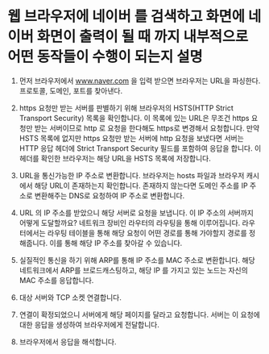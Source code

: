 # 웹 브라우저에 네이버 를 검색하고 화면에 네이버 화면이 출력이 될 때 까지 내부적으로 어떤 동작들이 수행이 되는지 설명

1. 먼저 브라우저에서 www.naver.com 을 입력 받으면 브라우저는 URL을 파싱한다. 프로토콜, 도메인, 포트를 찾아낸다. 

2. https 요청만 받는 서버를 판별하기 위해 브라우저의 HSTS(HTTP Strict Transport Security) 목록을 확인합니다. 이 목록에 있는 URL은 무조건 https 요청만 받는 서버이므로 http 로 요청을 한다해도 https로 변경해서 요청합니다. 만약 HSTS 목록에 없지만 https 요청만 받는 서버에 http 요청을 보냈다면 서버는 HTTP 응답 헤더에 Strict Transport Security 필드를 포함하여 응답을 합니다. 이 헤더를 확인한 브라우저는 해당 URL을 HSTS 목록에 저장합니다. 

3. URL을 통신가능한 IP 주소로 변환합니다. 브라우저는 hosts 파일과 브라우저 캐시에서 해당 URL이 존재하는지 확인합니다. 존재하지 않는다면 도메인 주소를 IP 주소로 변환해주는 DNS로 요청하여 IP 주소로 변환합니다. 

4. URL 의 IP 주소를 받았으니 해당 서버로 요청을 보냅니다. 이 IP 주소의 서버까지 어떻게 도달할까요? 네트워크 장비인 라우터의 라우팅을 통해 이루어집니다. 라우터에서는 라우팅 테이블을 통해 해당 요청이 어떤 경로를 통해 가야할지 경로를 정해줍니다. 이를 통해 해당 IP 주소를 찾아갈 수 있습니다. 

5. 실질적인 통신을 하기 위해 ARP를 통해 IP 주소를 MAC 주소로 변환합니다. 해당 네트워크에서 ARP를 브로드캐스팅하고, 해당 IP 를 가지고 있는 노드는 자신의 MAC 주소를 응답합니다. 

6. 대상 서버와 TCP 소켓 연결합니다. 

7. 연결이 확정되었으니 서버에게 해당 페이지를 달라고 요청합니다. 서버는 이 요청에 대한 응답을 생성하여 브라우저에게 전달합니다. 

8.  브라우저에서 응답을 해석합니다.
